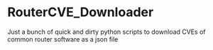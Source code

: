 # RouterCVE_Downloader
Just a bunch of quick and dirty python scripts to download CVEs of common router software
as a json file
